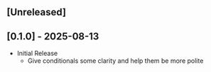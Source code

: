 ## [Unreleased]

## [0.1.0] - 2025-08-13

- Initial Release
  - Give conditionals some clarity and help them be more polite

